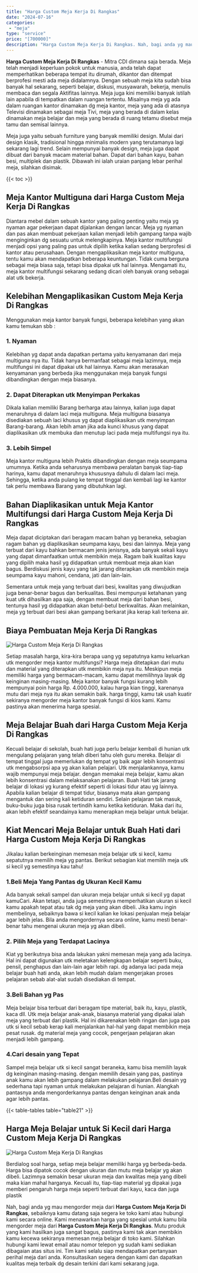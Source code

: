 ```yaml
---
title: "Harga Custom Meja Kerja Di Rangkas"
date: "2024-07-16"
categories:
 - "meja"
type: "service"
price: "[700000]"
description: "Harga Custom Meja Kerja Di Rangkas. Nah, bagi anda yg mau mengorder meja dari **Harga Custom Meja Kerja Di Rangkas**, sebaiknya kamu datang saja segera ke to..."
---
```


**Harga Custom Meja Kerja Di Rangkas** - Mitra CDI dimana saja berada. Meja telah menjadi keperluan pokok untuk manusia, anda telah dapat memperhatikan beberapa tempat itu dirumah, dikantor dan ditempat berprofesi mesti ada meja didalamnya. Dengan sebuah meja kita sudah bisa banyak hal sekarang, seperti belajar, diskusi, musyawarah, bekerja, menulis membaca dan segala Aktifitas lainnya. Meja juga kini memiliki banyak istilah lain apabila di tempatkan dalam ruangan tertentu. Misalnya meja yg ada dalam ruangan kantor dinamakan dg meja kantor, meja yang ada di atasnya Televisi dinamakan sebagai meja Tivi, meja yang berada di dalam kelas dinamakan meja belajar dan meja yang berada di ruang tetamu disebut meja tamu dan semisal lainnya.

Meja juga yaitu sebuah furniture yang banyak memiliki design. Mulai dari design klasik, tradisional hingga minimalis modern yang terutamanya lagi sekarang lagi trend. Selain mempunyai banyak design, meja juga dapat dibuat dari banyak macam material bahan. Dapat dari bahan kayu, bahan besi, multiplek dan plastik. Dibawah ini ialah uraian panjang lebar perihal meja, silahkan disimak.

{{< toc >}}

## Meja Kantor Multiguna dari Harga Custom Meja Kerja Di Rangkas

Diantara mebel dalam sebuah kantor yang paling penting yaitu meja yg nyaman agar pekerjaan dapat dijalankan dengan lancar. Meja yg nyaman dan pas akan membuat pekerjaan kalian menjadi lebih gampang tanpa wajib menginginkan dg sesuatu untuk melengkapinya. Meja kantor multifungsi menjadi opsi yang paling pas untuk dipilih ketika kalian sedang berprofesi di kantor atau perusahaan. Dengan mengaplikasikan meja kantor multiguna, tentu kamu akan mendapatkan beberapa keuntungan. Tidak cuma berguna sebagai meja biasa saja, tetapi bisa dipakai utk hal lainnya. Mengamati itu, meja kantor multifungsi sekarang sedang dicari oleh banyak orang sebagai alat utk bekerja.

## Kelebihan Mengaplikasikan Custom Meja Kerja Di Rangkas

Menggunakan meja kantor banyak fungsi, beberapa kelebihan yang akan kamu temukan sbb :

### 1\. Nyaman

Kelebihan yg dapat anda dapatkan pertama yaitu kenyamanan dari meja multiguna nya itu. Tidak hanya bermanfaat sebagai meja lazimnya, meja multifungsi ini dapat dipakai utk hal lainnya. Kamu akan merasakan kenyamanan yang berbeda jika menggunakan meja banyak fungsi dibandingkan dengan meja biasanya.

### 2\. Dapat Diterapkan utk Menyimpan Perkakas

Dikala kalian memiliki Barang berharga atau lainnya, kalian juga dapat menaruhnya di dalam laci meja multiguna. Meja multiguna biasanya disediakan sebuah laci khusus yg dapat diaplikasikan utk menyimpan Barang-barang. Akan lebih aman jika ada kunci khusus yang dapat diaplikasikan utk membuka dan menutup laci pada meja multifungsi nya itu.

### 3\. Lebih Simpel

Meja kantor multiguna lebih Praktis dibandingkan dengan meja seumpama umumnya. Ketika anda seharusnya membawa peralatan banyak tiap-tiap harinya, kamu dapat menaruhnya khususnya dahulu di dalam laci meja. Sehingga, ketika anda pulang ke tempat tinggal dan kembali lagi ke kantor tak perlu membawa Barang yang dibutuhkan lagi.

## Bahan Diaplikasikan untuk Meja Kantor Multifungsi dari Harga Custom Meja Kerja Di Rangkas

Meja dapat diciptakan dari beragam macam bahan yg beraneka, sebagian ragam bahan yg diaplikasikan seumpama kayu, besi dan lainnya. Meja yang terbuat dari kayu bahkan bermacam jenis jenisnya, ada banyak sekali kayu yang dapat dimanfaatkan untuk membikin meja. Ragam baik kualitas kayu yang dipilih maka hasil yg didapatkan untuk membuat meja akan kian bagus. Berdiskusi jenis kayu yang tak jarang diterapkan utk membikin meja seumpama kayu mahoni, cendana, jati dan lain-lain.

Sementara untuk meja yang terbuat dari besi, kwalitas yang diwujudkan juga benar-benar bagus dan berkualitas. Besi mempunyai ketahanan yang kuat utk dihasilkan apa saja, dengan membuat meja dari bahan besi, tentunya hasil yg didapatkan akan betul-betul berkwalitas. Akan melainkan, meja yg terbuat dari besi akan gampang berkarat jika kerap kali terkena air.

## Biaya Pembuatan Meja Kerja Di Rangkas

![Harga Custom Meja Kerja Di Rangkas](/images/meja/meja-dewasa-006.jpg)

Setiap masalah harga, kira-kira berapa uang yg sepatutnya kamu keluarkan utk mengorder meja kantor multifungsi? Harga meja ditetapkan dari mutu dan material yang diterapkan utk membikin meja nya itu. Meskipun meja memiliki harga yang bermacam-macam, kamu dapat memilihnya layak dg keinginan masing-masing. Meja kantor banyak fungsi kurang lebih mempunyai poin harga Rp. 4.000.000, kalau harga kian tinggi, karenanya mutu dari meja nya itu akan semakin baik. harga tinggi, kamu tak usah kuatir sekiranya mengorder meja kantor banyak fungsi di kios kami. Kamu pastinya akan menerima harga spesial.

## Meja Belajar Buah dari Harga Custom Meja Kerja Di Rangkas

Kecuali belajar di sekolah, buah hati juga perlu belajar kembali di hunian utk mengulang pelajaran yang telah diberi tahu oleh guru mereka. Belajar di tempat tinggal juga memerlukan dg tempat yg baik agar lebih konsentrasi utk mengabsorpsi apa yg akan kalian pelajari. Utk menjalankannya, kamu wajib mempunyai meja belajar. dengan memakai meja belajar, kamu akan lebih konsentrasi dalam melaksanakan pelajaran. Buah Hati tak jarang belajar di lokasi yg kurang efektif seperti di lokasi tidur atau yg lainnya. Apabila kalian belajar di tempat tidur, biasanya mata akan gampang mengantuk dan sering kali ketiduran sendiri. Selain pelajaran tak masuk, buku-buku juga bisa rusak tertindih kamu ketika ketiduran. Maka dari itu, akan lebih efektif seandainya kamu menerapkan meja belajar untuk belajar.

## Kiat Mencari Meja Belajar untuk Buah Hati dari Harga Custom Meja Kerja Di Rangkas

Jikalau kalian berkeinginan memesan meja belajar utk si kecil, kamu sepatutnya memilih meja yg pantas. Berikut sebagian kiat memilih meja utk si kecil yg semestinya kau tahu!

### 1.Beli Meja Yang Pantas dg Ukuran Kecil Kamu

Ada banyak sekali sampel dan ukuran meja belajar untuk si kecil yg dapat kamuCari. Akan tetapi, anda juga semestinya memperhatikan ukuran si kecil kamu apakah tepat atau tak dg meja yang akan dibeli. Jika kamu ingin membelinya, sebaiknya bawa si kecil kalian ke lokasi penjualan meja belajar agar lebih jelas. Bila anda mengordernya secara online, kamu mesti benar-benar tahu mengenai ukuran meja yg akan dibeli.

### 2\. Pilih Meja yang Terdapat Lacinya

Kiat yg berikutnya bisa anda lakukan yakni memesan meja yang ada lacinya. Hal ini dapat digunakan utk meletakan kelengkapan belajar seperti buku, pensil, penghapus dan lain-lain agar lebih rapi. dg adanya laci pada meja belajar buah hati anda, akan lebih mudah dalam mengerjakan proses pelajaran sebab alat-alat sudah disediakan di tempat.

### 3.Beli Bahan yg Pas

Meja belajar bisa terbuat dari beragam tipe material, baik itu, kayu, plastik, kaca dll. Utk meja belajar anak-anak, biasanya material yang dipakai ialah meja yang terbuat dari plastik. Hal ini dikarenakan lebih ringan dan juga pas utk si kecil sebab kerap kali menjalankan hal-hal yang dapat membikin meja pesat rusak. dg material meja yang cocok, pengerjaan pelajaran akan menjadi lebih gampang.

### 4.Cari desain yang Tepat

Sampel meja belajar utk si kecil sangat beraneka, kamu bisa memilih layak dg keinginan masing-masing. dengan memilih desain yang pas, pastinya anak kamu akan lebih gampang dalam melakukan pelajaran.Beli desain yg sederhana tapi nyaman untuk melakukan pelajaran di hunian. Alangkah pantasnya anda mengorderkannya pantas dengan keinginan anak anda agar lebih pantas.

{{< table-tables table="table21" >}}

## Harga Meja Belajar untuk Si Kecil dari Harga Custom Meja Kerja Di Rangkas

![Harga Custom Meja Kerja Di Rangkas](/images/meja/meja-anak-006.jpg)

Berdialog soal harga, setiap meja belajar memiliki harga yg berbeda-beda. Harga bisa dipatok cocok dengan ukuran dan mutu meja belajar yg akan dibeli. Lazimnya semakin besar ukuran meja dan kwalitas meja yang dibeli maka kian mahal harganya. Kecuali itu, tiap-tiap material yg dipakai juga memberi pengaruh harga meja seperti terbuat dari kayu, kaca dan juga plastik

Nah, bagi anda yg mau mengorder meja dari **Harga Custom Meja Kerja Di Rangkas**, sebaiknya kamu datang saja segera ke toko kami atau hubungi kami secara online. Kami menawarkan harga yang spesial untuk kamu bila mengorder meja dari **Harga Custom Meja Kerja Di Rangkas**. Mutu produk yang kami hasilkan juga sangat bagus, pastinya kami tak akan membikin kamu kecewa sekiranya memesan meja belajar di toko kami. Silahkan hubungi kami lewat email atau nomor telepon yg sudah kami sediakan dibagaian atas situs ini. Tim kami selalu siap mendapatkan pertanyaan perihal meja dari anda. Konsultasikan segera dengan kami dan dapatkan kualitas meja terbaik dg desain terkini dari kami sekarang juga.
